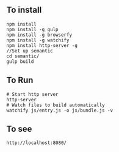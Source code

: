 To install
----------

```
npm install
npm install -g gulp
npm install -g browserfy
npm install -g watchify
npm install http-server -g
//Set up semantic
cd semantic/
gulp build
```

To Run
------
```
# Start http server
http-server
# Watch files to build automatically
watchify js/entry.js -o js/bundle.js -v
```

To see
------
```
http://localhost:8080/
```


